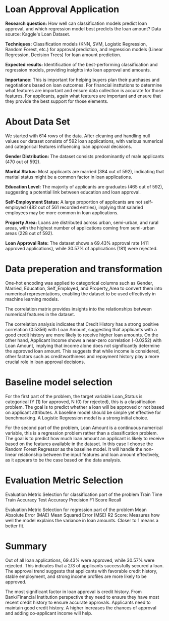 # Loan Approval Application



<b>Research question:</b> How well can classification models predict loan approval, and which regression model best predicts the loan amount?
Data source: Kaggle's Loan Dataset.

<b>Techniques:</b> Classification models (KNN, SVM, Logistic Regression, Random Forest, etc.) for approval prediction, and regression models (Linear Regression, Decision Trees) for loan amount prediction.

<b>Expected results:</b> Identification of the best-performing classification and regression models, providing insights into loan approval and amounts. 

<b>Importance:</b> This is important for helping buyers plan their purchases and negotiations based on loan outcomes. For financial insttutions to determine what features are important and ensure data collection is accurate for those features. For applicants, again what features are important and ensure that they provide the best support for those elements.


# About Data Set

We started with 614 rows of the data. After cleaning and handling null values our dataset consists of 592 loan applications, with various numerical and categorical features influencing loan approval decisions.

<b>Gender Distribution:</b> The dataset consists predominantly of male applicants (470 out of 592).

<b>Marital Status:</b> Most applicants are married (384 out of 592), indicating that marital status might be a common factor in loan applications.

<b>Education Level:</b> The majority of applicants are graduates (465 out of 592), suggesting a potential link between education and loan approval.

<b>Self-Employment Status:</b> A large proportion of applicants are not self-employed (482 out of 561 recorded entries), implying that salaried employees may be more common in loan applications.

<b>Property Area:</b> Loans are distributed across urban, semi-urban, and rural areas, with the highest number of applications coming from semi-urban areas (228 out of 592).

<b>Loan Approval Rate:</b> The dataset shows a 69.43% approval rate (411 approved applications), while 30.57% of applications (181) were rejected.

# Data preperation and transformation

One-hot encoding was applied to categorical columns such as Gender, Married, Education, Self_Employed, and Property_Area to convert them into numerical representations, enabling the dataset to be used effectively in machine learning models.

The correlation matrix provides insights into the relationships between numerical features in the dataset. 

The correlation analysis indicates that Credit History has a strong positive correlation (0.5356) with Loan Amount, suggesting that applicants with a good credit history are more likely to receive higher loan amounts. On the other hand, Applicant Income shows a near-zero correlation (-0.0252) with Loan Amount, implying that income alone does not significantly determine the approved loan amount. This suggests that while income is considered, other factors such as creditworthiness and repayment history play a more crucial role in loan approval decisions.

# Baseline model selection

For the first part of the problem, the target variable Loan_Status is categorical (Y (1) for approved, N (0) for rejected), this is a classification problem. The goal is to predict whether a loan will be approved or not based on applicant attributes. 
A baseline model should be simple yet effective for benchmarking. A Logistic Regression model is a strong initial choice.

For the second part of the problem, Loan Amount is a continuous numerical variable, this is a regression problem rather than a classification problem. The goal is to predict how much loan amount an applicant is likely to receive based on the features available in the dataset. In this case I choose the  Random Forest Regressor as the baseline model. It will handle the non-linear relationship between the input features and loan amount effectively, as it appears to be the case based on the data analysis.

# Evaluation Metric Selection


Evaluation Metric Selection for classification part of the problem
    Train Time
    Train Accuracy
    Test Accuracy
    Precision
    F1 Score
    Recall  

Evaluation Metric Selection for regression part of the problem
    Mean Absolute Error (MAE)
    Mean Squared Error (MSE)
    R2 Score: Measures how well the model explains the variance in loan amounts. Closer to 1 means a better fit.

# Summary
Out of all loan applications, 69.43% were approved, while 30.57% were rejected. This indicates that a 2/3 of applicants successfully secured a loan. The approval trend suggests that applicants with favorable credit history, stable employment, and strong income profiles are more likely to be approved.

The most significant factor in loan approval is credit history. From Bank/Financial Institution perspective they need to ensure they have most recent credit history to ensure accurate approvals. Applicants need to maintain good credit history. A higher increases the chances of approval and adding co-applicant income will help.
